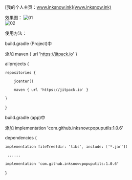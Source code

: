 

[我的个人主页：www.inksnow.ink](www.inksnow.ink)


效果图：
![01](https://github.com/inksnow/popuputils/blob/master/11.jpg)  
![02](https://github.com/inksnow/popuputils/blob/master/001.gif)  

使用方法：<br>  

build.gradle (Project)中  

添加   maven { url 'https://jitpack.io' }  

allprojects {  

    repositories {  
    
        jcenter()  
        
        maven { url 'https://jitpack.io' }  
        
    }  
    
}  

build.gradle (app)中  

添加   implementation 'com.github.inksnow:popuputils:1.0.6'  

dependencies {  

    implementation fileTree(dir: 'libs', include: ['*.jar'])  
    
     ......  
     
    implementation 'com.github.inksnow:popuputils:1.0.6'  
    
}  
